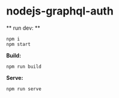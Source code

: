 
nodejs-graphql-auth
===
** run dev: **
  ```
  npm i
  npm start
  ```
**Build:**
  ```
  npm run build
  ```
**Serve:**
  ```
  npm run serve
  ```
